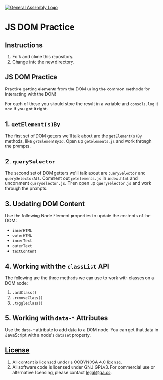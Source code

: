 [![General Assembly Logo](https://camo.githubusercontent.com/1a91b05b8f4d44b5bbfb83abac2b0996d8e26c92/687474703a2f2f692e696d6775722e636f6d2f6b6538555354712e706e67)](https://generalassemb.ly/education/web-development-immersive)

# JS DOM Practice

## Instructions

1. Fork and clone this repository.
1. Change into the new directory.

## JS DOM Practice

Practice getting elements from the DOM using the common methods for interacting
with the DOM!

For each of these you should store the result in a variable and `console.log` it
see if you got it right.

## 1. `getElement(s)By`

The first set of DOM getters we'll talk about are the `getElement(s)By` methods,
like `getElementById`. Open up `getelements.js` and work through the prompts.

## 2. `querySelector`

The second set of DOM getters we'll talk about are `querySelector` and
`querySelectorAll`. Comment out `getelements.js` in `index.html` and uncomment
`queryselector.js`. Then open up `queryselector.js` and work through the
prompts.

## 3. Updating DOM Content
Use the following Node Element properties to update the contents of the DOM:
* `innerHTML`
* `outerHTML`
* `innerText`
* `outerText`
* `textContent`

## 4. Working with the `classList` API

The following are the three methods we can use to work with classes on a DOM
node:

1. `.addClass()`
1. `.removeClass()`
1. `.toggleClass()`

## 5. Working with `data-*` Attributes
Use the `data-*` attribute to add data to a DOM node. You can get that data in
JavaScript with a node's `dataset` property.

## [License](LICENSE)

1.  All content is licensed under a CC­BY­NC­SA 4.0 license.
1.  All software code is licensed under GNU GPLv3. For commercial use or
    alternative licensing, please contact legal@ga.co.
